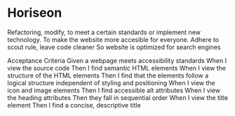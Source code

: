 # Horiseon
Refactoring, modify, to meet a certain standards or implement new technology. 
To make the website more accesible for everyone. 
Adhere to scout rule, leave code cleaner
So website is optimized for search engines 


Acceptance Criteria
Given a webpage meets accessibility standards
When I view the source code
Then I find semantic HTML elements
When I view the structure of the HTML elements
Then I find that the elements follow a logical structure independent of styling and positioning
When I view the icon and image elements
Then I find accessible alt attributes
When I view the heading attributes
Then they fall in sequential order
When I view the title element
Then I find a concise, descriptive title